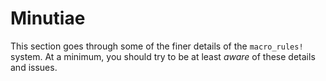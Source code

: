 # Minutiae

This section goes through some of the finer details of the `macro_rules!` system.
At a minimum, you should try to be at least *aware* of these details and issues.
